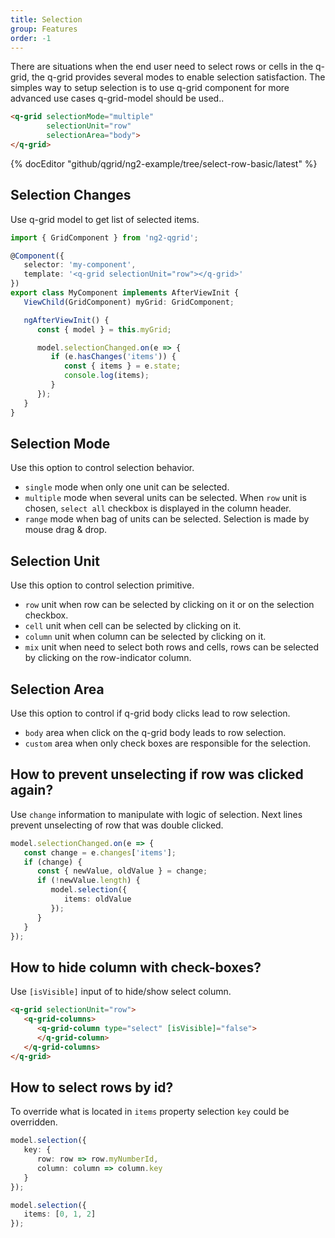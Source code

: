 ```yaml
---
title: Selection
group: Features
order: -1
---
```


There are situations when the end user need to select rows or cells in the q-grid, the q-grid provides several modes to enable selection satisfaction. The simples way to setup selection is to use q-grid component for more advanced use cases q-grid-model should be used..

```html
<q-grid selectionMode="multiple" 
        selectionUnit="row" 
        selectionArea="body">
</q-grid>
```

{% docEditor "github/qgrid/ng2-example/tree/select-row-basic/latest" %}

## Selection Changes

Use q-grid model to get list of selected items.

```typescript
import { GridComponent } from 'ng2-qgrid';

@Component({
   selector: 'my-component',
   template: '<q-grid selectionUnit="row"></q-grid>'
})
export class MyComponent implements AfterViewInit {
   ViewChild(GridComponent) myGrid: GridComponent;   

   ngAfterViewInit() {
      const { model } = this.myGrid;

      model.selectionChanged.on(e => {
         if (e.hasChanges('items')) {
            const { items } = e.state;
            console.log(items);
         }
      });
   }
}
```

## Selection Mode

Use this option to control selection behavior.

* `single` mode when only one unit can be selected.
* `multiple` mode when several units can be selected. When `row` unit is chosen, `select all` checkbox is displayed in the column header.
* `range` mode when bag of units can be selected. Selection is made by mouse drag & drop.

## Selection Unit

Use this option to control selection primitive.
   
* `row` unit when row can be selected by clicking on it or on the selection checkbox.
* `cell` unit when cell can be selected by clicking on it.
* `column` unit when column can be selected by clicking on it.
* `mix` unit when need to select both rows and cells, rows can be selected by clicking on the row-indicator column.

## Selection Area

Use this option to control if q-grid body clicks lead to row selection.

* `body` area when click on the q-grid body leads to row selection.
* `custom` area when only check boxes are responsible for the selection.

## How to prevent unselecting if row was clicked again?

Use `change` information to manipulate with logic of selection. Next lines prevent unselecting of row that was double clicked.

```typescript
model.selectionChanged.on(e => {
   const change = e.changes['items'];
   if (change) {
      const { newValue, oldValue } = change;
      if (!newValue.length) {
         model.selection({
            items: oldValue
         });
      }
   }
});
```

## How to hide column with check-boxes?

Use `[isVisible]` input of to hide/show select column.

```html
<q-grid selectionUnit="row">
   <q-grid-columns>
      <q-grid-column type="select" [isVisible]="false">
      </q-grid-column>
   </q-grid-columns>
</q-grid>
```

## How to select rows by id?

To override what is located in `items` property selection `key` could be overridden.

```typescript
model.selection({       
   key: {
      row: row => row.myNumberId,
      column: column => column.key
   }
});

model.selection({
   items: [0, 1, 2]
});
```